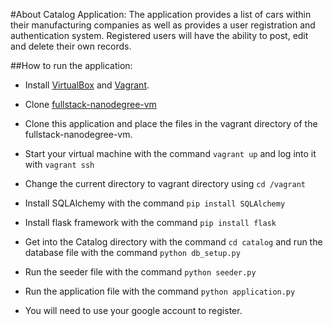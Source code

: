 
#About Catalog Application:
The application provides a list of cars within their manufacturing companies as well as provides a user registration and authentication system. Registered users will have the ability to post, edit and delete their own records.



##How to run the application:

* Install <a href="https://www.virtualbox.org/wiki/Downloads">VirtualBox</a> and <a href="https://www.vagrantup.com">Vagrant</a>.

* Clone <a href="https://github.com/udacity/fullstack-nanodegree-vm">fullstack-nanodegree-vm</a>

* Clone this application and place the files in the vagrant directory of the fullstack-nanodegree-vm.

* Start your virtual machine with the command ```vagrant up``` and log into it with ```vagrant ssh```

* Change the current directory to vagrant directory using ```cd /vagrant```

* Install SQLAlchemy with the command ```pip install SQLAlchemy```

* Install flask framework with the command ```pip install flask```

* Get into the Catalog directory with the command ```cd catalog``` and run the database file with the command ```python db_setup.py```

* Run the seeder file with the command ```python seeder.py```

* Run the application file with the command ```python application.py```

* You will need to use your google account to register.

